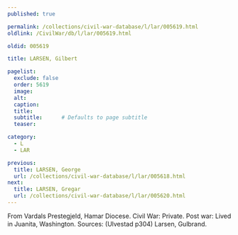 ```yaml
---
published: true

permalink: /collections/civil-war-database/l/lar/005619.html
oldlink: /CivilWar/db/l/lar/005619.html

oldid: 005619

title: LARSEN, Gilbert

pagelist:
  exclude: false
  order: 5619
  image: 
  alt:
  caption:
  title:
  subtitle:      # Defaults to page subtitle
  teaser:

category: 
  - L 
  - LAR

previous:
  title: LARSEN, George
  url: /collections/civil-war-database/l/lar/005618.html  
next:
  title: LARSEN, Gregar
  url: /collections/civil-war-database/l/lar/005620.html   
---
```

From Vardals Prestegjeld, Hamar Diocese. Civil War: Private. Post war: Lived in Juanita, Washington. Sources: (Ulvestad p304) &#147;Larsen, Gulbrand&#148;.